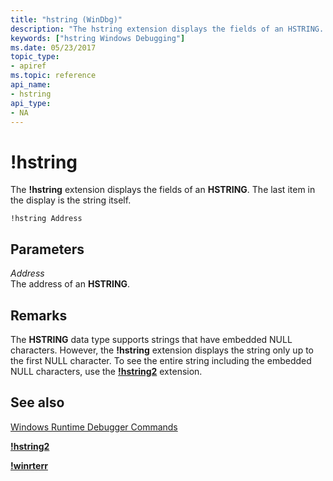```yaml
---
title: "hstring (WinDbg)"
description: "The hstring extension displays the fields of an HSTRING. The last item in the display is the string itself."
keywords: ["hstring Windows Debugging"]
ms.date: 05/23/2017
topic_type:
- apiref
ms.topic: reference
api_name:
- hstring
api_type:
- NA
---
```


# !hstring


The **!hstring** extension displays the fields of an **HSTRING**. The last item in the display is the string itself.

```dbgcmd
!hstring Address
```

## Parameters


<span id="Address"></span><span id="address"></span><span id="ADDRESS"></span>*Address*  
The address of an **HSTRING**.

## Remarks

The **HSTRING** data type supports strings that have embedded NULL characters. However, the **!hstring** extension displays the string only up to the first NULL character. To see the entire string including the embedded NULL characters, use the [**!hstring2**](-hstring2.md) extension.

## See also


[Windows Runtime Debugger Commands](../debugger/windows-runtime-debugger-commands.md)

[**!hstring2**](-hstring2.md)

[**!winrterr**](-winrterr.md)

 

 







